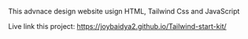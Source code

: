 This advnace design website usign HTML, Tailwind Css and JavaScript

Live link this project: https://joybaidya2.github.io/Tailwind-start-kit/

